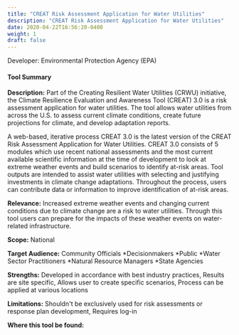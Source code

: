 ```yaml
---
title: "CREAT Risk Assessment Application for Water Utilities"
description: "CREAT Risk Assessment Application for Water Utilities"
date: 2020-04-22T16:56:20-0400
weight: 1
draft: false
---
```

Developer: Environmental Protection Agency (EPA)

#### Tool Summary
**Description:** Part of the Creating Resilient Water Utilities (CRWU) initiative, the Climate Resilience Evaluation and Awareness Tool (CREAT) 3.0 is a risk assessment application for water utilities. The tool allows water utilities from across the U.S. to assess current climate conditions, create future projections for climate, and develop adaptation reports.  

A web-based, iterative process CREAT 3.0 is the latest version of the CREAT Risk Assessment Application for Water Utilities. CREAT 3.0 consists of 5 modules which use recent national assessments and the most current available scientific information at the time of development to look at extreme weather events and build scenarios to identify at-risk areas. Tool outputs are intended to assist water utilities with selecting and justifying investments in climate change adaptations. Throughout the process, users can contribute data or information to improve identification of at-risk areas.

**Relevance:** Increased extreme weather events and changing current conditions due to climate change are a risk to water utilities. Through this tool users can prepare for the impacts of these weather events on water-related infrastructure.

**Scope:** National

**Target Audience:** Community Officials 
*Decisionmakers
*Public
*Water Sector Practitioners
*Natural Resource Managers
*State Agencies

**Strengths:** Developed in accordance with best industry practices, Results are site specific, Allows user to create specific scenarios, Process can be applied at various locations

**Limitations:** Shouldn't be exclusively used for risk assessments or response plan development, Requires log-in

**Where this tool be found:** 
